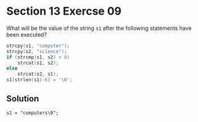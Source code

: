 # Section 13 Exercse 09

What will be the value of the string `s1` after the following statements have been executed?

```c 
strcpy(s1, "computer");
strcpy(s2, "science");
if (strcmp(s1, s2) < 0)
    strcat(s1, s2);
else
    strcat(s2, s1);
s1[strlen(s1)-6] = '\0';
```

## Solution

`s1 = "computers\0";`
